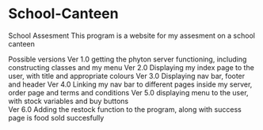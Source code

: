 # School-Canteen
School Assesment
This program is a website for my assesment on a school canteen

Possible versions
Ver 1.0
  getting the phyton server functioning, including constructing classes and my menu
 Ver 2.0
  Displaying my index page to the user, with title and appropriate colours
 Ver 3.0
  Displaying nav bar, footer and header
 Ver 4.0
  Linking my nav bar to different pages inside my server, order page and terms and conditions
 Ver 5.0
  displaying menu to the user, with stock variables and buy buttons                               
 Ver 6.0
  Adding the restock function to the program, along with success page is food sold succesfully
 
    
